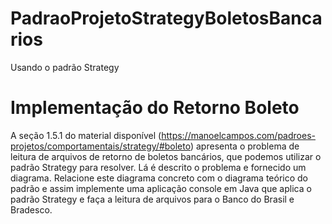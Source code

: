 # PadraoProjetoStrategyBoletosBancarios
Usando o padrão Strategy
# Implementação do Retorno Boleto
A seção 1.5.1 do material disponível (https://manoelcampos.com/padroes-projetos/comportamentais/strategy/#boleto) 
apresenta o problema de leitura de arquivos de retorno de boletos bancários, que podemos utilizar o padrão Strategy para resolver. 
Lá é descrito o problema e fornecido um diagrama. Relacione este diagrama concreto com o diagrama 
teórico do padrão e assim implemente uma aplicação console em Java que aplica o padrão Strategy e faça a 
leitura de arquivos para o Banco do Brasil e Bradesco.
